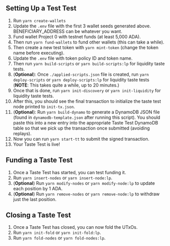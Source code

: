 ## Setting Up a Test Test

1. Run `yarn create-wallets`
2. Update the `.env` file with the first 3 wallet seeds generated above. BENEFICIARY_ADDRESS can be whatever you want.
3. Fund wallet Project 0 with testnet funds (at least 5,000 ADA).
4. Then run `yarn fund-wallets` to fund other wallets (this can take a while).
5. Then create a new test token with `yarn mint-token` (change the token name before executing).
6. Update the `.env` file with token policy ID and token name.
7. Then run `yarn build-scripts` or `yarn build-scripts:lp` for liquidity taste tests.
8. (**Optional**): Once `./applied-scripts.json` file is created, run `yarn deploy-scripts` or `yarn deploy-scripts:lp` for liquidity taste tests (**NOTE**: This takes quite a while, up to 20 minutes.)
9. Once that is done, run `yarn init-discovery` or `yarn init-liquidity` for liquidity taste tests.
10. After this, you should see the final transaction to initialize the taste test node printed to `init-tx.json`.
11. (**Optional**): Run `yarn build-dynamo` to generate a DynamoDB JSON file (found in `dynamodb-template.json` after running this script). You should paste this into a new entry into the appropriate Taste Test DynamoDB table so that we pick up the transaction once submitted (avoiding replays).
12. Now you can run `yarn start-tt` to submit the signed transaction.
13. Your Taste Test is live!

## Funding a Taste Test
1. Once a Taste Test has started, you can test funding it.
2. Run `yarn insert-nodes` or `yarn insert-node:lp`.
3. (**Optional**) Run `yarn modify-nodes` or `yarn modify-node:lp` to update each position by 1 ADA.
4. (**Optional**) Run `yarn remove-nodes` or `yarn remove-node:lp` to withdraw just the last position.

## Closing a Taste Test
1. Once a Taste Test has closed, you can now fold the UTxOs.
2. Run `yarn init-fold` or `yarn init-fold:lp`.
3. Run `yarn fold-nodes` or `yarn fold-nodes:lp`.